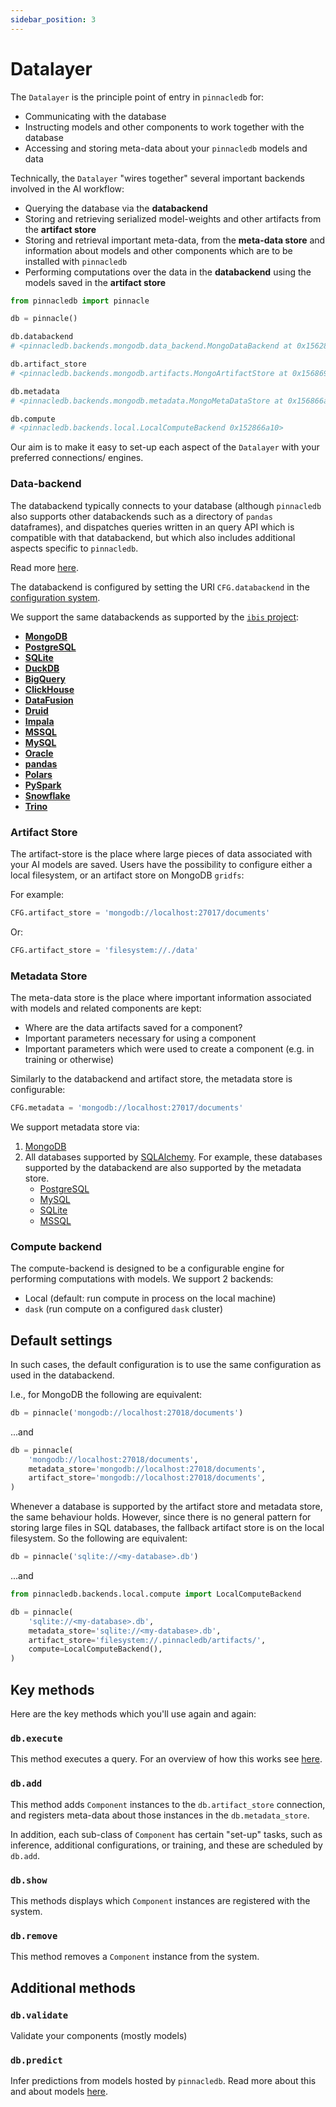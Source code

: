 ```yaml
---
sidebar_position: 3
---
```


# Datalayer

The `Datalayer` is the principle point of entry in `pinnacledb` for:

- Communicating with the database
- Instructing models and other components to work together with the database
- Accessing and storing meta-data about your `pinnacledb` models and data

Technically, the `Datalayer` "wires together" several important backends involved in the AI workflow:

- Querying the database via the **databackend**
- Storing and retrieving serialized model-weights and other artifacts from the **artifact store**
- Storing and retrieval important meta-data, from the **meta-data store** and information about models and other components which are to be installed with `pinnacledb`
- Performing computations over the data in the **databackend** using the models saved in the **artifact store**

```python
from pinnacledb import pinnacle

db = pinnacle()

db.databackend
# <pinnacledb.backends.mongodb.data_backend.MongoDataBackend at 0x1562815d0>

db.artifact_store
# <pinnacledb.backends.mongodb.artifacts.MongoArtifactStore at 0x156869f50>

db.metadata
# <pinnacledb.backends.mongodb.metadata.MongoMetaDataStore at 0x156866a10>

db.compute
# <pinnacledb.backends.local.LocalComputeBackend 0x152866a10>
```

Our aim is to make it easy to set-up each aspect of the `Datalayer` with your preferred
connections/ engines.

### Data-backend

The databackend typically connects to your database (although `pinnacledb` also supports other databackends such as a directory of `pandas` dataframes), 
and dispatches queries written in an query API which is compatible with that databackend, but which also includes additional aspects
specific to `pinnacledb`.

Read more [here](../data_integrations/supported_query_APIs.md).

The databackend is configured by setting the URI `CFG.databackend` in the [configuration system](../setup/configuration.md).

We support the same databackends as supported by the [`ibis` project](https://ibis-project.org/):

- [**MongoDB**](https://www.mongodb.com/)
- [**PostgreSQL**](https://www.postgresql.org/)
- [**SQLite**](https://www.sqlite.org/index.html)
- [**DuckDB**](https://duckdb.org/)
- [**BigQuery**](https://cloud.google.com/bigquery)
- [**ClickHouse**](https://clickhouse.com/)
- [**DataFusion**](https://arrow.apache.org/datafusion/)
- [**Druid**](https://druid.apache.org/)
- [**Impala**](https://impala.apache.org/)
- [**MSSQL**](https://www.microsoft.com/en-us/sql-server/)
- [**MySQL**](https://www.mysql.com/)
- [**Oracle**](https://www.oracle.com/database/)
- [**pandas**](https://pandas.pydata.org/)
- [**Polars**](https://www.pola.rs/)
- [**PySpark**](https://spark.apache.org/docs/3.3.1/api/python/index.html)
- [**Snowflake**](https://www.snowflake.com/en/)
- [**Trino**](https://trino.io/)

### Artifact Store

The artifact-store is the place where large pieces of data associated with your AI models are saved.
Users have the possibility to configure either a local filesystem, or an artifact store on MongoDB `gridfs`:

For example:

```python
CFG.artifact_store = 'mongodb://localhost:27017/documents'
```

Or:

```python
CFG.artifact_store = 'filesystem://./data'
```

### Metadata Store

The meta-data store is the place where important information associated with models and 
related components are kept:

- Where are the data artifacts saved for a component?
- Important parameters necessary for using a component
- Important parameters which were used to create a component (e.g. in training or otherwise)

Similarly to the databackend and artifact store, the metadata store is configurable:

```python
CFG.metadata = 'mongodb://localhost:27017/documents'
```

We support metadata store via:

1. [MongoDB](https://www.mongodb.com/)
1. All databases supported by [SQLAlchemy](https://www.sqlalchemy.org/).
   For example, these databases supported by the databackend are also supported by the metadata store.
   - [PostgreSQL](https://www.postgresql.org/)
   - [MySQL](https://www.mysql.com/)
   - [SQLite](https://www.sqlite.org/)
   - [MSSQL](https://www.microsoft.com/en-us/sql-server/sql-server-downloads)


### Compute backend

The compute-backend is designed to be a configurable engine for performing computations with models.
We support 2 backends:

- Local (default: run compute in process on the local machine)
- `dask` (run compute on a configured `dask` cluster)

## Default settings

In such cases, the default configuration is to use the same configuration as used in the 
databackend.

I.e., for MongoDB the following are equivalent:

```python
db = pinnacle('mongodb://localhost:27018/documents')
```

...and

```python
db = pinnacle(
    'mongodb://localhost:27018/documents',
    metadata_store='mongodb://localhost:27018/documents',
    artifact_store='mongodb://localhost:27018/documents',
)
```

Whenever a database is supported by the artifact store and metadata store, 
the same behaviour holds. However, since there is no general pattern
for storing large files in SQL databases, the fallback artifact store
is on the local filesystem. So the following are equivalent:

```python
db = pinnacle('sqlite://<my-database>.db')
```

...and

```python
from pinnacledb.backends.local.compute import LocalComputeBackend

db = pinnacle(
    'sqlite://<my-database>.db',
    metadata_store='sqlite://<my-database>.db',
    artifact_store='filesystem://.pinnacledb/artifacts/',
    compute=LocalComputeBackend(),
)
```

## Key methods

Here are the key methods which you'll use again and again:

### `db.execute`

This method executes a query. For an overview of how this works see [here](../data_integrations/supported_query_APIs.md).

### `db.add`

This method adds `Component` instances to the `db.artifact_store` connection, and registers meta-data
about those instances in the `db.metadata_store`.

In addition, each sub-class of `Component` has certain "set-up" tasks, such as inference, additional configurations, 
or training, and these are scheduled by `db.add`.

<!-- See [here]() for more information about the `Component` class and it's descendants. -->

### `db.show`

This methods displays which `Component` instances are registered with the system.

### `db.remove`

This method removes a `Component` instance from the system.

## Additional methods

### `db.validate`

Validate your components (mostly models)

### `db.predict`

Infer predictions from models hosted by `pinnacledb`. Read more about this and about models [here](../walkthrough/apply_models.md).
